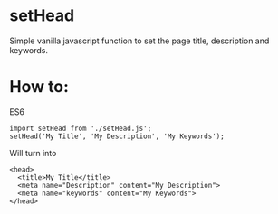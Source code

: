 # setHead
Simple vanilla javascript function to set the page title, description and keywords.

# How to:
ES6
```
import setHead from './setHead.js';
setHead('My Title', 'My Description', 'My Keywords');
```
Will turn into
```
<head>
  <title>My Title</title>
  <meta name="Description" content="My Description">
  <meta name="keywords" content="My Keywords">
</head>
```
